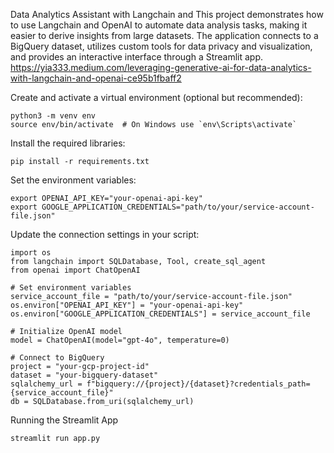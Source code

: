 Data Analytics Assistant with Langchain and This project demonstrates how to use Langchain and OpenAI to automate data analysis tasks, making it easier to derive insights from large datasets. The application connects to a BigQuery dataset, utilizes custom tools for data privacy and visualization, and provides an interactive interface through a Streamlit app.
https://yia333.medium.com/leveraging-generative-ai-for-data-analytics-with-langchain-and-openai-ce95b1fbaff2

Create and activate a virtual environment (optional but recommended):

```
python3 -m venv env
source env/bin/activate  # On Windows use `env\Scripts\activate`
```
Install the required libraries:
```
pip install -r requirements.txt
```

Set the environment variables:

```
export OPENAI_API_KEY="your-openai-api-key"
export GOOGLE_APPLICATION_CREDENTIALS="path/to/your/service-account-file.json"

```

Update the connection settings in your script:

```
import os
from langchain import SQLDatabase, Tool, create_sql_agent
from openai import ChatOpenAI

# Set environment variables
service_account_file = "path/to/your/service-account-file.json"
os.environ["OPENAI_API_KEY"] = "your-openai-api-key"
os.environ["GOOGLE_APPLICATION_CREDENTIALS"] = service_account_file

# Initialize OpenAI model
model = ChatOpenAI(model="gpt-4o", temperature=0)

# Connect to BigQuery
project = "your-gcp-project-id"
dataset = "your-bigquery-dataset"
sqlalchemy_url = f"bigquery://{project}/{dataset}?credentials_path={service_account_file}"
db = SQLDatabase.from_uri(sqlalchemy_url)

```

Running the Streamlit App

```
streamlit run app.py
```

